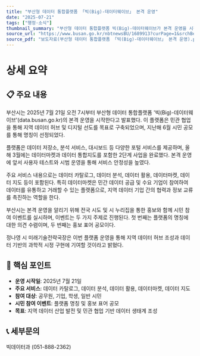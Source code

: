 ```yaml
---
title: "부산형 데이터 통합플랫폼 「빅(Big)-데이터웨이브」 본격 운영"
date: "2025-07-21"
tags: ["행정·소식"]
thumbnail_summary: "부산형 데이터 통합플랫폼 빅(Big)-데이터웨이브가 본격 운영을 시작합니다."
source_url: "https://www.busan.go.kr/nbtnewsBU/1689913?curPage=1&srchBeginDt=&srchEndDt=&srchKey=&srchText="
source_pdf: "보도자료(부산형 데이터 통합플랫폼 「빅(Big)-데이터웨이브」 본격 운영).pdf"
---
```


# 상세 요약

## 📋 주요 내용
부산시는 2025년 7월 21일 오전 7시부터 부산형 데이터 통합플랫폼 '빅(Big)-데이터웨이브'(data.busan.go.kr)의 본격 운영을 시작한다고 발표했다. 이 플랫폼은 민관 협업을 통해 지역 데이터 허브 및 디지털 선도를 목표로 구축되었으며, 지난해 6월 시민 공모를 통해 명칭이 선정되었다. 

플랫폼은 데이터 저장소, 분석 서비스, 대시보드 등 다양한 포털 서비스를 제공하며, 올해 3월에는 데이터마켓과 데이터 통합지도를 포함한 2단계 사업을 완료했다. 본격 운영에 앞서 사용자 테스트와 시범 운영을 통해 서비스 안정성을 높였다.

주요 서비스 내용으로는 데이터 카탈로그, 데이터 분석, 데이터 활용, 데이터마켓, 데이터 지도 등이 포함된다. 특히 데이터마켓은 민간 데이터 공급 및 수요 기업이 참여하여 데이터를 유통하고 거래할 수 있는 플랫폼으로, 지역 데이터 기업 간의 협력과 정보 교류를 촉진하는 역할을 한다.

부산시는 본격 운영을 알리기 위해 전국 시도 및 시 누리집을 통한 홍보와 함께 시민 참여 이벤트를 실시하며, 이벤트는 두 가지 주제로 진행된다. 첫 번째는 플랫폼의 명칭에 대한 의견 수렴이며, 두 번째는 홍보 표어 공모이다.

정나영 시 미래기술전략국장은 이번 플랫폼 운영을 통해 지역 데이터 허브 조성과 데이터 기반의 과학적 시정 구현에 기여할 것이라고 밝혔다.

## 🎯 핵심 포인트
- **운영 시작일**: 2025년 7월 21일
- **주요 서비스**: 데이터 카탈로그, 데이터 분석, 데이터 활용, 데이터마켓, 데이터 지도
- **참여 대상**: 공무원, 기업, 학생, 일반 시민
- **시민 참여 이벤트**: 플랫폼 명칭 및 홍보 표어 공모
- **목표**: 지역 데이터 산업 발전 및 민관 협업 기반 데이터 생태계 조성

## 📞 세부문의
빅데이터과 (051-888-2362)